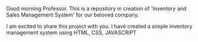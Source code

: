 Good morning Professor. This is a repository in creation of 'Inventory and Sales Management System' for our beloved company.

I am excited to share this project with you. I have created a simple inventory management system using HTML, CSS, JAVASCRIPT